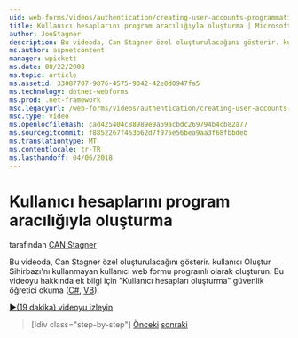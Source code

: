 ```yaml
---
uid: web-forms/videos/authentication/creating-user-accounts-programmatically
title: Kullanıcı hesaplarını program aracılığıyla oluşturma | Microsoft Docs
author: JoeStagner
description: Bu videoda, Can Stagner özel oluşturulacağını gösterir. kullanıcı Oluştur Sihirbazı'nı kullanmayan kullanıcı web formu programlı olarak oluşturun. İçin ek ı...
ms.author: aspnetcontent
manager: wpickett
ms.date: 08/22/2008
ms.topic: article
ms.assetid: 33087707-9876-4575-9042-42e0d0947fa5
ms.technology: dotnet-webforms
ms.prod: .net-framework
msc.legacyurl: /web-forms/videos/authentication/creating-user-accounts-programmatically
msc.type: video
ms.openlocfilehash: cad425404c88989e9a59acbdc269794b4cb82a77
ms.sourcegitcommit: f8852267f463b62d7f975e56bea9aa3f68fbbdeb
ms.translationtype: MT
ms.contentlocale: tr-TR
ms.lasthandoff: 04/06/2018
---
```

<a name="creating-user-accounts-programmatically"></a>Kullanıcı hesaplarını program aracılığıyla oluşturma
====================
tarafından [CAN Stagner](https://github.com/JoeStagner)

Bu videoda, Can Stagner özel oluşturulacağını gösterir. kullanıcı Oluştur Sihirbazı'nı kullanmayan kullanıcı web formu programlı olarak oluşturun. Bu videoyu hakkında ek bilgi için "Kullanıcı hesapları oluşturma" güvenlik öğretici okuma ([C#](../../overview/older-versions-security/membership/creating-user-accounts-cs.md), [VB](../../overview/older-versions-security/membership/creating-user-accounts-vb.md)).

[&#9654;(19 dakika) videoyu izleyin](https://channel9.msdn.com/Blogs/ASP-NET-Site-Videos/creating-user-accounts-programmatically)

> [!div class="step-by-step"]
> [Önceki](creating-user-accounts-with-the-create-user-wizard.md)
> [sonraki](validating-users-manually.md)
